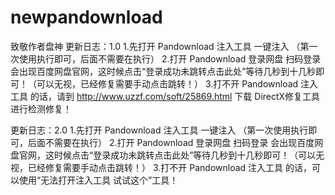 # newpandownload
致敬作者盘神
更新日志：1.0
1.先打开 Pandownload 注入工具 一键注入 （第一次使用执行即可，后面不需要在执行）
2.打开 Pandownload 登录网盘 扫码登录 会出现百度网盘官网，这时候点击“登录成功未跳转点击此处”等待几秒到十几秒即可！（可以无视，已经修复需要手动点击跳转！）
3.打不开 Pandownload 注入工具 的话，请到 http://www.uzzf.com/soft/25869.html 下载  DirectX修复工具 进行检测修复！


更新日志：2.0
1.先打开 Pandownload 注入工具 一键注入 （第一次使用执行即可，后面不需要在执行）
2.打开 Pandownload 登录网盘 扫码登录 会出现百度网盘官网，这时候点击“登录成功未跳转点击此处”等待几秒到十几秒即可！（可以无视，已经修复需要手动点击跳转！）
3.打不开 Pandownload 注入工具 的话，可以使用“无法打开注入工具 试试这个”工具！
